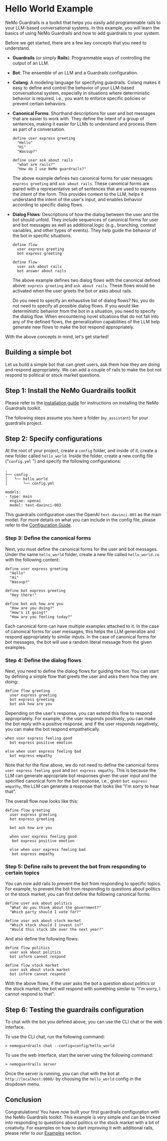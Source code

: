 # Hello World Example

NeMo Guardrails is a toolkit that helps you easily add programmable rails to your LLM-based conversational systems. In this example, you will learn the basics of using NeMo Guardrails and how to add guardrails to your system.

Before we get started, there are a few key concepts that you need to understand.

- **Guardrails** (or simply **Rails**): Programmable ways of controlling the output of an LLM.

- **Bot**: The ensemble of an LLM and a Guardrails configuration.

- **Colang**: A modeling language for specifying guardrails. Colang makes it easy to define and control the behavior of your LLM-based conversational system, especially in situations where deterministic behavior is required, i.e., you want to enforce specific policies or prevent certain behaviors.

- **Canonical Forms**: Shorthand descriptions for user and bot messages that are easier to work with. They define the intent of a group of sentences, making it easier for LLMs to understand and process them as part of a conversation.

    ```
    define user express greeting
      "Hello"
      "Hi"
      "Wassup?"

    define user ask about rails
      "what are rails?"
      "How do I use NeMo guardrails?"
    ```

    The above example defines two canonical forms for user messages: `express greeting` and `ask about rails`. These canonical forms are paired with a representative set of sentences that are used to express the intent of the form. This provides context to the LLM, helps it understand the intent of the user's input, and enables behavior according to specific dialog flows.

- **Dialog Flows**: Descriptions of how the dialog between the user and the bot should unfold. They include sequences of canonical forms for user and bot messages as well as additional logic (e.g., branching, context variables, and other types of events). They help guide the behavior of the bot in specific situations.

    ```
    define flow
      user express greeting
      bot express greeting

    define flow
      user ask about rails
      bot answer about rails
    ```

    The above example defines two dialog flows with the canonical defined above: `express greeting` and `ask about rails`. These flows would be activated when the user greets the bot or asks about rails.

    Do you need to specify an exhaustive list of dialog flows? No, you do not need to specify all possible dialog flows. If you would like deterministic behavior from the bot in a situation, you need to specify the dialog flow. When encountering novel situations that do not fall into any of the defined flows, the generalization capabilities of the LLM help generate new flows to make the bot respond appropriately.

With the above concepts in mind, let's get started!

## Building a simple bot

Let us build a simple bot that can greet users, ask them how they are doing and respond appropriately. We can add a couple of rails to make the bot not respond to political or stock market questions.

## Step 1: Install the NeMo Guardrails toolkit

Please refer to the [installation guide](installation-guide.md) for instructions on installing the NeMo Guardrails toolkit.

The following steps assume you have a folder (`my_assistant`) for your guardrails project.

## Step 2: Specify configurations

At the root of your project, create a `config` folder, and inside of it, create a new folder called `hello_world`. Inside the folder, create a new config file ("`config.yml` ") and specify the following configurations:

```
.
├── config
│   └── hello_world
│       └── config.yml
```

```
models:
- type: main
  engine: openai
  model: text-davinci-003
```

This guardrails configuration uses the OpenAI `text-davinci-003` as the main model. For more details on what you can include in the config file, please refer to the [Configuration Guide](../user_guide/configuration-guide.md).


### Step 3: Define the canonical forms

Next, you must define the canonical forms for the user and bot messages. Under the same `hello_world` folder, create a new file called `hello_world.co` with the following content:

```
define user express greeting
  "Hello"
  "Hi"
  "Wassup?"

define bot express greeting
  "Hey there!"

define bot ask how are you
  "How are you doing?"
  "How's it going?"
  "How are you feeling today?"
```

Each canonical form can have multiple examples attached to it. In the case of canonical forms for user messages, this helps the LLM generalize and respond appropriately to similar inputs. In the case of canonical forms for bot messages, the bot will use a random literal message from the given examples.

### Step 4: Define the dialog flows

Next, you need to define the dialog flows for guiding the bot. You can start by defining a simple flow that greets the user and asks them how they are doing:

```
define flow greeting
  user express greeting
  bot express greeting
  bot ask how are you
```

Depending on the user's response, you can extend this flow to respond appropriately. For example, if the user responds positively, you can make the bot reply with a positive response, and if the user responds negatively, you can make the bot respond empathetically.

```
when user express feeling good
  bot express positive emotion

else when user express feeling bad
  bot express empathy
```

Note that for the flow above, we do not need to define the canonical forms `user express feeling good` and `bot express empathy`. This is because the LLM can generate appropriate bot responses given the user input and the specified canonical form for the bot response, i.e., given `bot express empathy`, the LLM can generate a response that looks like "I'm sorry to hear that".

The overall flow now looks like this:

```
define flow greeting
  user express greeting
  bot express greeting

  bot ask how are you

  when user express feeling good
   bot express positive emotion

  else when user express feeling bad
   bot express empathy
```

### Step 5: Define rails to prevent the bot from responding to certain topics

You can now add rails to prevent the bot from responding to specific topics.
For example, to prevent the bot from responding to questions about politics or the stock market, you can first define the following canonical forms:

```
define user ask about politics
  "What do you think about the government?"
  "Which party should I vote for?"

define user ask about stock market
  "Which stock should I invest in?"
  "Would this stock 10x over the next year?"
```

And also define the following flows:

```
define flow politics
  user ask about politics
  bot inform cannot respond

define flow stock market
  user ask about stock market
  bot inform cannot respond
```

With the above flows, if the user asks the bot a question about politics or the stock market, the bot will respond with something similar to "I'm sorry, I cannot respond to that".

## Step 6: Testing the guardrails configuration

To chat with the bot you defined above, you can use the CLI chat or the web interface.

To use the CLI chat, run the following command:

```
> nemoguardrails chat --config=config/hello_world
```

To use the web interface, start the server using the following command:

```
> nemoguardrails server
```

Once the server is running, you can chat with the bot at `http://localhost:8000/` by choosing the `hello_world` config in the dropdown menu.

## Conclusion

Congratulations! You have now built your first guardrails configuration with the NeMo Guardrails toolkit. This example is very simple and can be tricked into responding to questions about politics or the stock market with a bit of creativity. For examples on how to start improving it with additional rails, please refer to our [Examples](../../examples) section.
